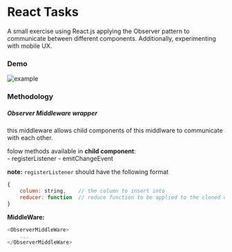 # React Tasks

A small exercise using React.js applying the Observer pattern to communicate 
between different components. Additionally, experimenting with mobile UX.

### Demo

![example](animation.gif)


### Methodology

##### Observer Middleware wrapper

this middleware allows child components of this middlware to communicate
with each other.

folow methods available in **child component**:  
    - registerListener
    - emitChangeEvent

**note:** `registerListener` should have the following format  

```javascript
{
    column: string,    // the column to insert into
    reducer: function  // reduce function to be applied to the cloned collection
}
```

**MiddleWare:**  

```javascript
<ObserverMiddleWare>
    ...
</ObserverMiddleWare>

```

